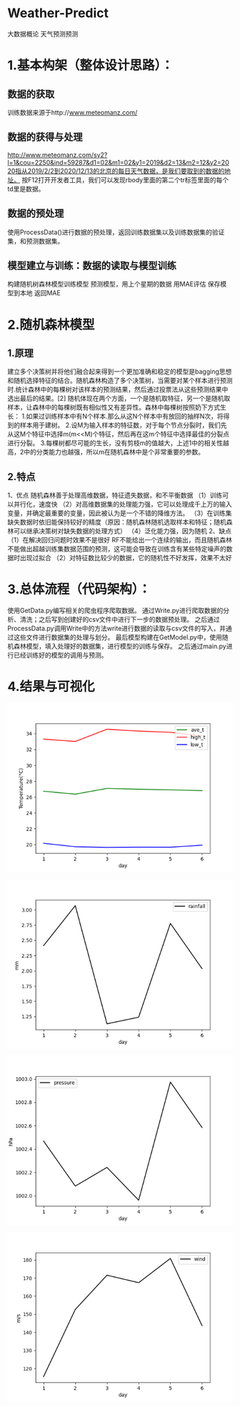 # Weather-Predict
大数据概论 天气预测预测

# 1.基本构架（整体设计思路）：
## 数据的获取
训练数据来源于http://www.meteomanz.com/
## 数据的获得与处理
http://www.meteomanz.com/sy2?l=1&cou=2250&ind=59287&d1=02&m1=02&y1=2019&d2=13&m2=12&y2=2020指从2019/2/2到2020/12/13的北京的每日天气数据，是我们要取到的数据的地址。
按F12打开开发者工具，我们可以发现rbody里面的第二个tr标签里面的每个td里是数据。
## 数据的预处理
使用ProcessData()进行数据的预处理，返回训练数据集以及训练数据集的验证集，和预测数据集。
## 模型建立与训练：数据的读取与模型训练
构建随机树森林模型训练模型
预测模型，用上个星期的数据
用MAE评估
保存模型到本地
返回MAE
# 2.随机森林模型
## 1.原理
建立多个决策树并将他们融合起来得到一个更加准确和稳定的模型是bagging思想和随机选择特征的结合。随机森林构造了多个决策树，当需要对某个样本进行预测时.统计森林中的每棵树对该样本的预测结果，然后通过投票法从这些预测结果中选出最后的结果。[2]
随机体现在两个方面，一个是随机取特征，另一个是随机取样本，让森林中的每棵树既有相似性又有差异性。森林中每棵树按照奶下方式生长：
1.如果过训练样本中有N个样本.那么从这N个样本中有放回的抽样N次，将得到的样本用于建树。
2.设M为输入样本的特征数，对于每个节点分裂时，我们先从这M个特征中选择m(m<<M)个特征，然后再在这m个特征中选择最佳的分裂点进行分裂。
3.每棵树都尽可能的生长，没有剪枝m的值越大，上述1中的相关性越高，2中的分类能力也越强，所以m在随机森林中是个非常重要的参数。
## 2.特点
1、优点
随机森林善于处理高维数据，特征遗失数据，和不平衡数据
（1）训练可以并行化，速度快
（2）对高维数据集的处理能力强，它可以处理成千上万的输入变量，并确定最重要的变量，因此被认为是一个不错的降维方法。
（3）在训练集缺失数据时依旧能保持较好的精度（原因：随机森林随机选取样本和特征；随机森林可以继承决策树对缺失数据的处理方式）
（4）泛化能力强，因为随机
2、缺点
（1）在解决回归问题时效果不是很好
RF不能给出一个连续的输出，而且随机森林不能做出超越训练集数据范围的预测，这可能会导致在训练含有某些特定噪声的数据时出现过拟合
（2）对特征数比较少的数据，它的随机性不好发挥，效果不太好
# 3.总体流程（代码架构）：
使用GetData.py编写相关的爬虫程序爬取数据。
通过Write.py进行爬取数据的分析、清洗；之后写到创建好的csv文件中进行下一步的数据预处理。
之后通过ProcessData.py调用Write中的方法write进行数据的读取与csv文件的写入，并通过这些文件进行数据集的处理与划分。
最后模型构建在GetModel.py中，使用随机森林模型，填入处理好的数据集，进行模型的训练与保存。
之后通过main.py进行已经训练好的模型的调用与预测。

# 4.结果与可视化



![Figure_1](doc/img/Figure_1.png)

![Figure_2](doc/img/Figure_2.png)

![Figure_3](doc/img/Figure_3.png)

![Figure_4](doc/img/Figure_4.png)
